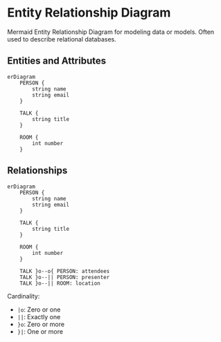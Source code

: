 # Entity Relationship Diagram

Mermaid Entity Relationship Diagram for modeling data or models.
Often used to describe relational databases.

## Entities and Attributes

```mermaid
erDiagram
    PERSON {
        string name
        string email
    }

    TALK {
        string title
    }

    ROOM {
        int number
    }
```

## Relationships

```mermaid
erDiagram
    PERSON {
        string name
        string email
    }

    TALK {
        string title
    }

    ROOM {
        int number
    }

    TALK }o--o{ PERSON: attendees
    TALK }o--|| PERSON: presenter
    TALK }o--|| ROOM: location
```

Cardinality:

* `|o`: Zero or one
* `||`: Exactly one
* `}o`: Zero or more
* `}|`: One or more
